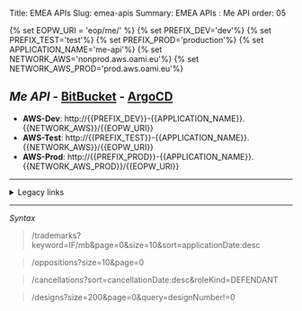 Title: EMEA APIs
Slug: emea-apis
Summary: EMEA APIs : Me API
order: 05

{% set EOPW_URI = 'eop/me/' %}
{% set PREFIX_DEV='dev'%}
{% set PREFIX_TEST='test'%}
{% set PREFIX_PROD='production'%}
{% set APPLICATION_NAME='me-api'%}
{% set NETWORK_AWS='nonprod.aws.oami.eu'%}
{% set NETWORK_AWS_PROD='prod.aws.oami.eu'%}

## _Me API_ - <a href="https://git.euipo.europa.eu/projects/EMEA/repos/me-api/browse" target="_blank">BitBucket</a> - <a href="https://argocd-dev.nonprod.aws.oami.eu/applications/me-api-dev-aws?resource=" target="_blank">ArgoCD</a>


- **AWS-Dev**:  http://{{PREFIX_DEV}}-{{APPLICATION_NAME}}.{{NETWORK_AWS}}/{{EOPW_URI}}
- **AWS-Test**:  http://{{PREFIX_TEST}}-{{APPLICATION_NAME}}.{{NETWORK_AWS}}/{{EOPW_URI}}
- **AWS-Prod**:  http://{{PREFIX_PROD}}-{{APPLICATION_NAME}}.{{NETWORK_AWS_PROD}}/{{EOPW_URI}}

---------------------

<details>
<summary>Legacy links</summary>
<ul>
  <li>**Integration**:  http://int-api.dev.oami.eu/{{EOPW_URI}}</li>
  <li>**PreProd**:  http://pp-api.test.oami.eu/{{EOPW_URI}}</li>
  <li>**Test**:  http://test-eutm-api.test.oami.eu/{{EOPW_URI}}</li>
  <li>**Prod**:  http://api.prod.oami.eu/{{EOPW_URI}}</li>
</ul>
</details>


---------------------

_Syntax_

> /trademarks?keyword=IF/mb&page=0&size=10&sort=applicationDate:desc

> /oppositions?size=10&page=0

> /cancellations?sort=cancellationDate:desc&roleKind=DEFENDANT

> /designs?size=200&page=0&query=designNumber!=0
